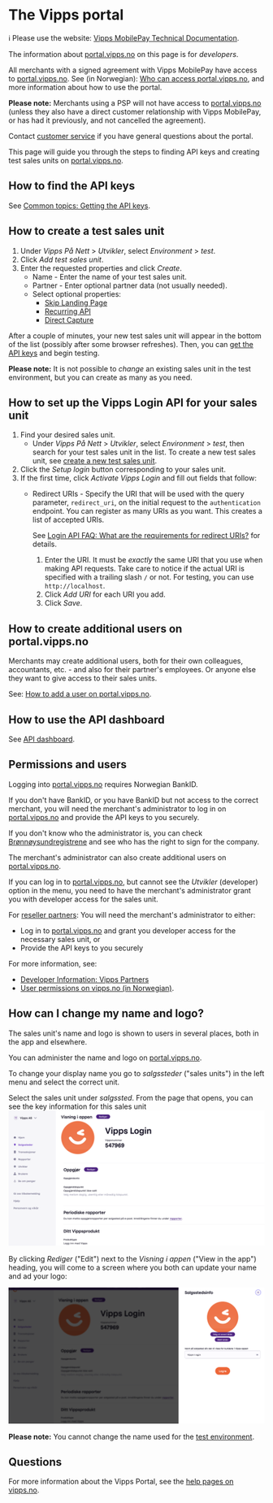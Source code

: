 <!-- START_METADATA
---
title: Vipps portal
sidebar_position: 140
pagination_next: null
pagination_prev: null
---
END_METADATA -->

# The Vipps portal

<!-- START_COMMENT -->
ℹ️ Please use the website:
[Vipps MobilePay Technical Documentation](https://developer.vippsmobilepay.com/docs/vipps-developers/).
<!-- END_COMMENT -->

The information about
[portal.vipps.no](https://portal.vipps.no)
on this page is for *developers*.

All merchants with a signed agreement with Vipps MobilePay have access to
[portal.vipps.no](https://portal.vipps.no).
See (in Norwegian):
[Who can access portal.vipps.no](https://vipps.no/hjelp/vipps/kundeforholdet-mitt/hvem-kan-logge-inn-i-vippsportalen/),
and more information about how to use the portal.

**Please note:** Merchants using a PSP will not have access to
[portal.vipps.no](https://portal.vipps.no)
(unless they also have
a direct customer relationship with Vipps MobilePay,
or has had it previously, and not cancelled the agreement).

Contact
[customer service](https://vipps.no/kontakt-oss/)
if you have general questions about the portal.

This page will guide you through the steps to finding API keys and creating
test sales units on
[portal.vipps.no](https://portal.vipps.no).

## How to find the API keys

See [Common topics: Getting the API keys](https://developer.vippsmobilepay.com/docs/vipps-developers/common-topics/api-keys#getting-the-api-keys).

## How to create a test sales unit

1. Under *Vipps På Nett* > *Utvikler*, select *Environment* > *test*.
1. Click *Add test sales unit*.
1. Enter the requested properties and click *Create*.
   * Name - Enter the name of your test sales unit.
   * Partner - Enter optional partner data (not usually needed).
   * Select optional properties:
     * [Skip Landing Page](../faqs/vipps-landing-page-faq.md#is-it-possible-to-skip-the-landing-page)
     * [Recurring API](https://developer.vippsmobilepay.com/docs/APIs/recurring-api)
     * [Direct Capture](../common-topics/reserve-and-capture.md#direct-capture)

After a couple of minutes, your new test sales unit will appear in the bottom of the list (possibly after some browser refreshes).
Then, you can [get the API keys](../common-topics/api-keys.md#getting-the-api-keys) and begin testing.

**Please note:** It is not possible to *change* an existing sales unit in the test environment,
but you can create as many as you need.

## How to set up the Vipps Login API for your sales unit

1. Find your desired sales unit.
   * Under *Vipps På Nett* > *Utvikler*, select *Environment* > *test*, then search for your test sales unit in the list. To create a new test sales unit, see
     [create a new test sales unit](#how-to-create-a-test-sales-unit).
1. Click the *Setup login* button corresponding to your sales unit.
1. If the first time, click *Activate Vipps Login* and fill out fields that follow:
    * Redirect URIs - Specify the URI that will be used with
      the query parameter, `redirect_uri`, on the initial request to the `authentication`
      endpoint. You can register as many URIs as you want.
      This creates a list of accepted URIs.

      See [Login API FAQ: What are the requirements for redirect URIs?](https://developer.vippsmobilepay.com/docs/APIs/login-api/vipps-login-api-faq#what-are-the-requirements-for-redirect-uris) for details.
      1. Enter the URI. It must be *exactly* the same URI that you use when making API requests.
        Take care to notice if the actual URI is specified with a trailing slash `/` or not.
        For testing, you can use `http://localhost`.
      2. Click *Add URI* for each URI you add.
      3. Click *Save*.

## How to create additional users on portal.vipps.no

Merchants may create additional users, both for their own colleagues,
accountants, etc. - and also for their partner's employees.
Or anyone else they want to give access to their sales units.

See:
[How to add a user on portal.vipps.no](https://developer.vippsmobilepay.com/docs/vipps-partner/add-portal-user).

## How to use the API dashboard

See [API dashboard](api-dashboard.md).

## Permissions and users

Logging into [portal.vipps.no](https://portal.vipps.no) requires Norwegian BankID.

If you don't have BankID, or you have BankID but not access to the correct merchant,
you will need the merchant's administrator to log in on
[portal.vipps.no](https://portal.vipps.no)
and provide the API keys to you securely.

If you don't know who the administrator is, you can check
[Brønnøysundregistrene](https://www.brreg.no)
and see who has the right to sign for the company.

The merchant's administrator can also create additional users on
[portal.vipps.no](https://portal.vipps.no).

If you can log in to [portal.vipps.no](https://portal.vipps.no), but cannot see
the *Utvikler* (developer) option in the menu, you need to have the
merchant's administrator grant you with developer access for the sales unit.

For
[reseller partners](https://developer.vippsmobilepay.com/docs/vipps-partner):
You will need the merchant's administrator to either:

* Log in to
  [portal.vipps.no](https://portal.vipps.no)
  and grant you developer access for the necessary sales unit, or
* Provide the API keys to you securely

For more information, see:

* [Developer Information: Vipps Partners](https://developer.vippsmobilepay.com/docs/vipps-partner)
* [User permissions on vipps.no (in Norwegian)](https://vipps.no/hjelp/vipps/kundeforholdet-mitt/hvilke-tilganger-kan-vi-opprette-i-vippsportalen/).

## How can I change my name and logo?

The sales unit's name and logo is shown to users in several places, both in
the app and elsewhere.

You can administer the name and logo on
[portal.vipps.no](https://portal.vipps.no).

To change your display name you go to *salgssteder* ("sales units") in the
left menu and select the correct unit.

Select the sales unit under *salgssted*.
From the page that opens, you can see the key information for this sales unit
![See sales unit info](images/Sales_unit_see_info.png)

By clicking *Rediger* ("Edit") next to the *Visning i appen* ("View in the app") heading, you will come to a
screen where you both can update your name and ad your logo:

![Update your name and you logo](images/Sales_unit_change_name_and_logo.png)

**Please note:** You cannot change the name used for the
[test environment](https://developer.vippsmobilepay.com/docs/vipps-developers/test-environment/).

## Questions

For more information about the Vipps Portal, see the
[help pages on vipps.no](https://vipps.no/hjelp/vipps/kundeforholdet-mitt/hva-får-jeg-tilgang-til-når-jeg-logger-meg-inn-på-vippsportalen/).
